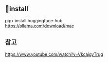 
## install
pipx install huggingface-hub  
https://ollama.com/download/mac


## 참고 
https://www.youtube.com/watch?v=VkcaigvTrug 
